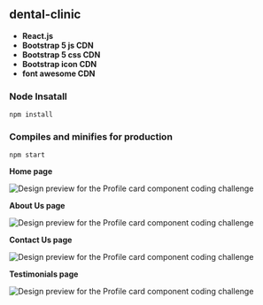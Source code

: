 ## dental-clinic

- **React.js**
- **Bootstrap 5 js CDN**
- **Bootstrap 5 css CDN**
- **Bootstrap icon CDN**
- **font awesome CDN**

### Node Insatall

```
npm install
```

### Compiles and minifies for production

```
npm start
```


**Home page**

![Design preview for the Profile card component coding challenge](https://res.cloudinary.com/dirbnpgsp/image/upload/v1648897573/home_page_kn3mpy.png)

**About Us page**

![Design preview for the Profile card component coding challenge](https://res.cloudinary.com/dirbnpgsp/image/upload/v1649270472/screencapture-localhost-3000-aboutUs-2022-04-06-20_37_43_zp4fhv.png)


**Contact Us page**

![Design preview for the Profile card component coding challenge](https://res.cloudinary.com/dirbnpgsp/image/upload/v1648897452/screencapture-localhost-3000-contactUs-2022-04-02-13_03_37_zl0vjs.png)

**Testimonials page**

![Design preview for the Profile card component coding challenge](https://res.cloudinary.com/dirbnpgsp/image/upload/v1648902767/screencapture-localhost-3000-testimonials-2022-04-02-14_32_21_udw0f4.png)
